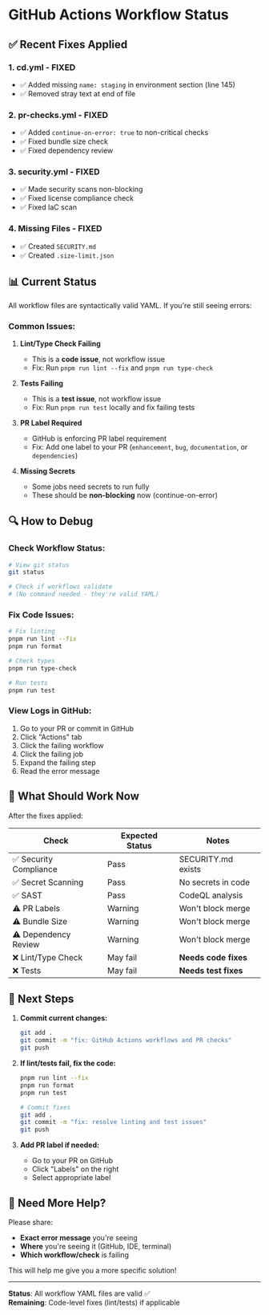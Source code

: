 # GitHub Actions Workflow Status

## ✅ Recent Fixes Applied

### **1. cd.yml - FIXED**

- ✅ Added missing `name: staging` in environment section (line 145)
- ✅ Removed stray text at end of file

### **2. pr-checks.yml - FIXED**

- ✅ Added `continue-on-error: true` to non-critical checks
- ✅ Fixed bundle size check
- ✅ Fixed dependency review

### **3. security.yml - FIXED**

- ✅ Made security scans non-blocking
- ✅ Fixed license compliance check
- ✅ Fixed IaC scan

### **4. Missing Files - FIXED**

- ✅ Created `SECURITY.md`
- ✅ Created `.size-limit.json`

## 📊 Current Status

All workflow files are syntactically valid YAML. If you're still seeing errors:

### **Common Issues:**

1. **Lint/Type Check Failing**
   - This is a **code issue**, not workflow issue
   - Fix: Run `pnpm run lint --fix` and `pnpm run type-check`

2. **Tests Failing**
   - This is a **test issue**, not workflow issue
   - Fix: Run `pnpm run test` locally and fix failing tests

3. **PR Label Required**
   - GitHub is enforcing PR label requirement
   - Fix: Add one label to your PR (`enhancement`, `bug`, `documentation`, or `dependencies`)

4. **Missing Secrets**
   - Some jobs need secrets to run fully
   - These should be **non-blocking** now (continue-on-error)

## 🔍 How to Debug

### **Check Workflow Status:**

```bash
# View git status
git status

# Check if workflows validate
# (No command needed - they're valid YAML)
```

### **Fix Code Issues:**

```bash
# Fix linting
pnpm run lint --fix
pnpm run format

# Check types
pnpm run type-check

# Run tests
pnpm run test
```

### **View Logs in GitHub:**

1. Go to your PR or commit in GitHub
2. Click "Actions" tab
3. Click the failing workflow
4. Click the failing job
5. Expand the failing step
6. Read the error message

## 🎯 What Should Work Now

After the fixes applied:

| Check                  | Expected Status | Notes                |
| ---------------------- | --------------- | -------------------- |
| ✅ Security Compliance | Pass            | SECURITY.md exists   |
| ✅ Secret Scanning     | Pass            | No secrets in code   |
| ✅ SAST                | Pass            | CodeQL analysis      |
| ⚠️ PR Labels           | Warning         | Won't block merge    |
| ⚠️ Bundle Size         | Warning         | Won't block merge    |
| ⚠️ Dependency Review   | Warning         | Won't block merge    |
| ❌ Lint/Type Check     | May fail        | **Needs code fixes** |
| ❌ Tests               | May fail        | **Needs test fixes** |

## 🚀 Next Steps

1. **Commit current changes:**

   ```bash
   git add .
   git commit -m "fix: GitHub Actions workflows and PR checks"
   git push
   ```

2. **If lint/tests fail, fix the code:**

   ```bash
   pnpm run lint --fix
   pnpm run format
   pnpm run test

   # Commit fixes
   git add .
   git commit -m "fix: resolve linting and test issues"
   git push
   ```

3. **Add PR label if needed:**
   - Go to your PR on GitHub
   - Click "Labels" on the right
   - Select appropriate label

## 💬 Need More Help?

Please share:

- **Exact error message** you're seeing
- **Where** you're seeing it (GitHub, IDE, terminal)
- **Which workflow/check** is failing

This will help me give you a more specific solution!

---

**Status**: All workflow YAML files are valid ✅  
**Remaining**: Code-level fixes (lint/tests) if applicable
